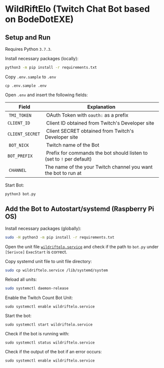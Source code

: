 # WildRiftElo (Twitch Chat Bot based on BodeDotEXE)
## Setup and Run

Requires Python `3.7.3`.

Install necessary packages (locally):

```bash
python3 -m pip install -r requirements.txt
```

Copy `.env.sample` to `.env`

```
cp .env.sample .env

```

Open `.env` and insert the following fields:

| Field          | Explanation                                                           |
|----------------|-----------------------------------------------------------------------|
| `TMI_TOKEN`    | OAuth Token with `oauth:` as a prefix                                 |
| `CLIENT_ID`    | Client ID obtained from Twitch's Developer site                       |
| `CLIENT_SECRET`| Client SECRET obtained from Twitch's Developer site                   |
| `BOT_NICK`     | Twitch name of the Bot                                                | 
| `BOT_PREFIX`   | Prefix for commands the bot should listen to (set to `!` per default) |
| `CHANNEL`      | The name of the your Twitch channel you want the bot to run at        |

Start Bot:

```
python3 bot.py
```

## Add the Bot to Autostart/systemd (Raspberry Pi OS)

Install necessary packages (globally):

```bash
sudo -H python3 -m pip install -r requirements.txt
```

Open the unit file [`wildriftelo.service`](./wildriftelo.service) and check if the path to `bot.py` under `[Serivce]` `ExecStart` is correct.

Copy systemd unit file to unit file directory:

```bash
sudo cp wildriftelo.service /lib/systemd/system
```

Reload all units:

```bash
sudo systemctl daemon-release
```

Enable the Twitch Count Bot Unit:

```
sudo systemctl enable wildriftelo.service
```

Start the bot:

```
sudo systemctl start wildriftelo.service
```

Check if the bot is running with:

```
sudo systemctl status wildriftelo.service
```

Check if the output of the bot if an error occurs:

```
sudo systemctl enable wildriftelo.service
```
